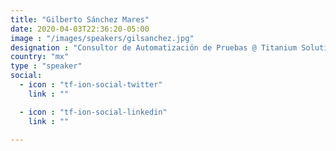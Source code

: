 ```yaml
---
title: "Gilberto Sánchez Mares"
date: 2020-04-03T22:36:20-05:00
image : "/images/speakers/gilsanchez.jpg"
designation : "Consultor de Automatización de Pruebas @ Titanium Solutions"
country: "mx"
type : "speaker"
social:
  - icon : "tf-ion-social-twitter"
    link : ""

  - icon : "tf-ion-social-linkedin"
    link : ""

---
```


